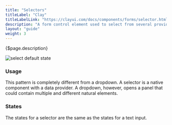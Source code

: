 ```yaml
---
title: "Selectors"
titleLabel: "Clay"
titleLabelLink: "https://clayui.com/docs/components/forms/selector.html"
description: "A form control element used to select from several provided options and enter data."
layout: "guide"
weight: 3
---
```


<div class="page-description">{$page.description}</div>

![select default state](../../../images/Selector.jpg)

### Usage

This pattern is completely different from a dropdown. A selector is a native component with a data provider. A dropdown, however, opens a panel that could contain multiple and different natural elements.

### States

The states for a selector are the same as the states for a text input.
